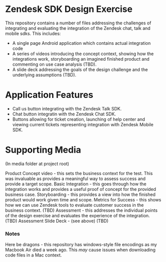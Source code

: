 # Zendesk SDK Design Exercise

This repository contains a number of files addressing the challenges of integrating and evaluating the integration of the Zendesk chat, talk and mobile sdks. This includes:

  - A single page Android application which contains actual integration code
  - A series of videos introducing the concept context, showing how the integrations work, storyboarding an imagined finished product and commenting on use case analysis  (TBD).
  - A slide deck addressing the goals of the design challenge and the underlying assumptions  (TBD).

# Application Features

  - Call us button integrating with the Zendesk Talk SDK.
  - Chat button integratin with the Zendesk Chat SDK.
  - Buttons allowing for ticket creation, launching of help center and viewing current tickets representing integration with Zendesk Mobile SDK.

# Supporting Media 

(In media folder at project root)
    
Product Concept video - this sets the business context for the test. This was invaluable as provides a meaningful way to assess success and provide a target scope.
Basic Integration - this goes through how the integration works and provides a useful proof of concept for the provided business case.
Storyboarding - this provides a view into how the finished product would work given time and scope.
Metrics for Success - this shows how we can use Zendesk tools to evaluate customer success in the business context. (TBD)
Assessment - this addresses the individual points of the design exercise and evaluates the experience of the integration. (TBD)
Assessment Slide Deck - (see above) (TBD)
    
### Notes

Here be dragons - this repository has windows-style file encodings as my Macbook Air died a week ago. This *may* cause issues when downloading code files in a Mac context.


 










